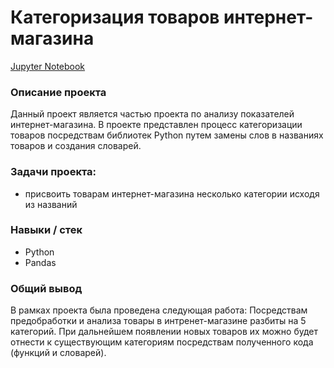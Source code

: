 # Категоризация товаров интернет-магазина

[Jupyter Notebook](https://github.com/nadyakonst/DA_Projects_Yandex_Practicum/blob/main/categoryzation/product_categorization.ipynb)

### Описание проекта

Данный проект является частью проекта по анализу показателей интернет-магазина.
В проекте представлен процесс категоризации товаров посредствам библиотек Python путем замены слов в названиях товаров и создания словарей.

### Задачи проекта:
* присвоить товарам интернет-магазина несколько категории исходя из названий

### Навыки / стек
* Python
* Pandas

### Общий вывод
В рамках проекта была проведена следующая работа:
Посредствам предобработки и анализа товары в интренет-магазине разбиты на 5 категорий. 
При дальнейшем появлении новых товаров их можно будет отнести к существующим категориям посредствам полученного кода (функций и словарей).
